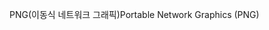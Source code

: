 <span data-ttu-id="5d5c4-101">PNG(이동식 네트워크 그래픽)</span><span class="sxs-lookup"><span data-stu-id="5d5c4-101">Portable Network Graphics (PNG)</span></span>